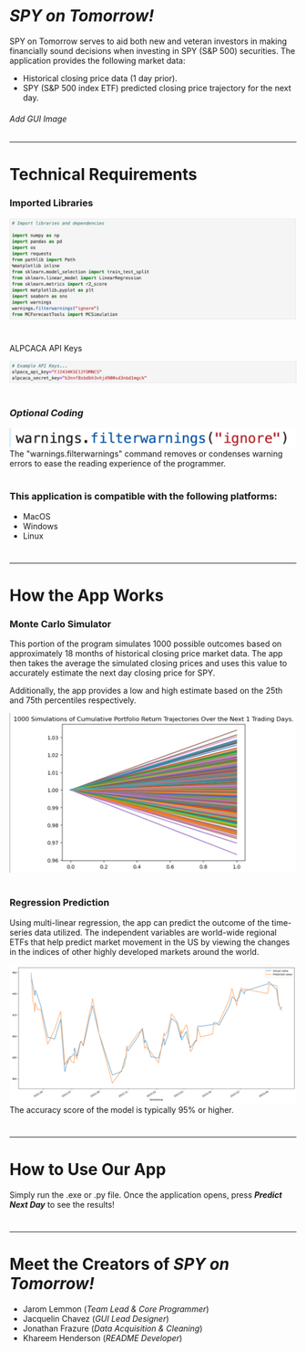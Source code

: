 # ***SPY on Tomorrow!***
SPY on Tomorrow serves to aid both new and veteran investors in making financially sound decisions when investing in SPY (S&P 500) securities. The application provides the following market data:
* Historical closing price data (1 day prior).
* SPY (S&P 500 index ETF) predicted closing price trajectory for the next day.
###### Add GUI Image

---
#
# Technical Requirements
###  Imported Libraries

 ![](Pictures/library_imports.png)

#

ALPCACA API Keys 

![](Pictures/example_api_keys.png)


#

### *Optional Coding*

 

![](Pictures/warnings_filter.png)
The "warnings.filterwarnings" command removes or condenses warning errors to ease the reading experience of the programmer.
#
### This application is compatible with the following platforms:
* MacOS
* Windows
* Linux 
#
#
---
# How the App Works
### Monte Carlo Simulator
This portion of the program simulates 1000 possible outcomes based on approximately 18 months of historical closing price market data. The app then takes the average the simulated closing prices and uses this value to accurately estimate the next day closing price for SPY.

Additionally, the app provides a low and high estimate based on the 25th and 75th percentiles respectively. 

![](Pictures/mc_graph.png)
#

### Regression Prediction
Using multi-linear regression, the app can predict the outcome of the time-series data utilized. The independent variables are world-wide regional ETFs that help predict market movement in the US by viewing the changes in the indices of other highly developed markets around the world. 

 

![](Pictures/regression_graph.png)
The accuracy score of the model is typically 95% or higher.
#
#
---
#
#
# How to Use Our App
Simply run the .exe or .py file. Once the application opens, press ***Predict Next Day*** to see the results!
#
#
---
#
#
# Meet the Creators of *SPY on Tomorrow!*
* Jarom Lemmon (*Team Lead & Core Programmer*)
* Jacquelin Chavez (*GUI Lead Designer*)
* Jonathan Frazure (*Data Acquisition & Cleaning*)
* Khareem Henderson (*README Developer*)

